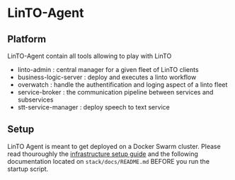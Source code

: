 # LinTO-Agent

## Platform
LinTO-Agent contain all tools allowing to play with LinTO
- linto-admin : central manager for a given fleet of LinTO clients
- business-logic-server : deploy and executes a linto workflow
- overwatch : handle the authentification and loging aspect of a linto fleet
- service-broker : the communication pipeline between services and subservices
- stt-service-manager : deploy speech to text service

## Setup

LinTO Agent is meant to get deployed on a Docker Swarm cluster. Please read thouroughly the [infrastructure setup guide](https://doc.linto.ai/) and the following documentation located on `stack/docs/README.md` BEFORE you run the startup script.